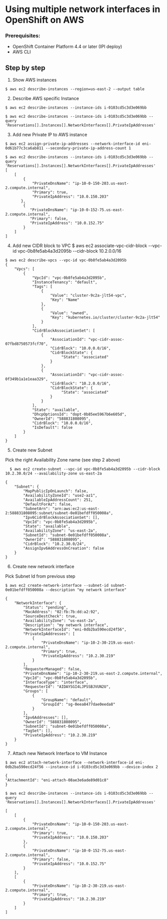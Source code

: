 # Using multiple network interfaces in OpenShift on AWS

### Prerequisites:
  
  - OpenShift Container Platform 4.4 or later (IPI deploy)
  - AWS CLI


## Step by step

  1. Show AWS instances

    $ aws ec2 describe-instances --region=us-east-2 --output table

  2. Describe AWS specific Instance

    $ aws ec2 describe-instances --instance-ids i-0103cd5c3d3e069bb 
  
    $ aws ec2 describe-instances --instance-ids i-0103cd5c3d3e069bb --query 'Reservations[].Instances[].NetworkInterfaces[].PrivateIpAddresses'

  3. Add new Private IP to AWS instance

    $ aws ec2 assign-private-ip-addresses --network-interface-id eni-0d61b77c3ca6ab811 --secondary-private-ip-address-count 1
  
    $ aws ec2 describe-instances --instance-ids i-0103cd5c3d3e069bb --query 'Reservations[].Instances[].NetworkInterfaces[].PrivateIpAddresses'
    [
        [
            {
                "PrivateDnsName": "ip-10-0-150-203.us-east-2.compute.internal",
                "Primary": true,
                "PrivateIpAddress": "10.0.150.203"
           },
            {
               "PrivateDnsName": "ip-10-0-152-75.us-east-2.compute.internal",
               "Primary": false,
               "PrivateIpAddress": "10.0.152.75"
            }
        ]
    ]
  
  4. Add new CIDR block to VPC
    $ aws ec2 associate-vpc-cidr-block --vpc-id vpc-0b8fe5ab4a3d2095b --cidr-block 10.2.0.0/16
        
    $ aws ec2 describe-vpcs --vpc-id vpc-0b8fe5ab4a3d2095b
    {
        "Vpcs": [
            {
                "VpcId": "vpc-0b8fe5ab4a3d2095b",
                "InstanceTenancy": "default",
                "Tags": [
                    {
                        "Value": "cluster-9c2a-jlt54-vpc",
                        "Key": "Name"
                    },
                    {
                        "Value": "owned",
                        "Key": "kubernetes.io/cluster/cluster-9c2a-jlt54"
                    }
                ],
                "CidrBlockAssociationSet": [
                    {
                        "AssociationId": "vpc-cidr-assoc-07fbd8750573fcf70",
                        "CidrBlock": "10.0.0.0/16",
                        "CidrBlockState": {
                             "State": "associated"
                        }
                    },
                    {
                        "AssociationId": "vpc-cidr-assoc-0f349b1a1e1eaa329",
                        "CidrBlock": "10.2.0.0/16",
                        "CidrBlockState": {
                             "State": "associated"
                        }
                    }
                ],
                "State": "available",
                "DhcpOptionsId": "dopt-0b85ee5967b6e605d",
                "OwnerId": "588831808095",
                "CidrBlock": "10.0.0.0/16",
                "IsDefault": false
            }
        ]
    }
  
  
  5. Create new Subnet
  
  Pick the right Availability Zone name (see step 2 above)
  
      $ aws ec2 create-subnet --vpc-id vpc-0b8fe5ab4a3d2095b --cidr-block 10.2.30.0/24 --availability-zone us-east-2a

    {
        "Subnet": {
            "MapPublicIpOnLaunch": false,
            "AvailabilityZoneId": "use2-az1",
            "AvailableIpAddressCount": 251,
            "DefaultForAz": false,
            "SubnetArn": "arn:aws:ec2:us-east-2:588831808095:subnet/subnet-0e01befdff050008a",
            "Ipv6CidrBlockAssociationSet": [],
            "VpcId": "vpc-0b8fe5ab4a3d2095b",
            "State": "available",
            "AvailabilityZone": "us-east-2a",
            "SubnetId": "subnet-0e01befdff050008a",
            "OwnerId": "588831808095",
            "CidrBlock": "10.2.30.0/24",
            "AssignIpv6AddressOnCreation": false
        }
    }

  6. Create new network interface
  
  Pick Subnet Id from previous step
  
    $ aws ec2 create-network-interface --subnet-id subnet-0e01befdff050008a --description "my network interface"

    {
        "NetworkInterface": {
            "Status": "pending",
            "MacAddress": "02:fb:7b:dd:a2:92",
            "SourceDestCheck": true,
            "AvailabilityZone": "us-east-2a",
            "Description": "my network interface",
            "NetworkInterfaceId": "eni-0db2ba590ecd24f56",
            "PrivateIpAddresses": [
                {
                    "PrivateDnsName": "ip-10-2-30-219.us-east-2.compute.internal",
                    "Primary": true,
                    "PrivateIpAddress": "10.2.30.219"
                }
            ],
            "RequesterManaged": false,
            "PrivateDnsName": "ip-10-2-30-219.us-east-2.compute.internal",
            "VpcId": "vpc-0b8fe5ab4a3d2095b",
            "InterfaceType": "interface",
            "RequesterId": "AIDAYSGI4LJPSSBJVUN2U",
            "Groups": [
                {
                    "GroupName": "default",
                    "GroupId": "sg-0eea8477dae0eeda8"
                }
            ],
            "Ipv6Addresses": [],
            "OwnerId": "588831808095",
            "SubnetId": "subnet-0e01befdff050008a",
            "TagSet": [],
            "PrivateIpAddress": "10.2.30.219"
        }
    }
    
    
  7. Attach new Network Interface to VM Instance

    $ aws ec2 attach-network-interface --network-interface-id eni-0db2ba590ecd24f56 --instance-id i-0103cd5c3d3e069bb --device-index 2
    
    {
    "AttachmentId": "eni-attach-08ae3e6ade89d01c8"
    }
    
    $ aws ec2 describe-instances --instance-ids i-0103cd5c3d3e069bb --query 'Reservations[].Instances[].NetworkInterfaces[].PrivateIpAddresses'
    
    [
        [
            {
                "PrivateDnsName": "ip-10-0-150-203.us-east-2.compute.internal",
                "Primary": true,
                "PrivateIpAddress": "10.0.150.203"
            },
            {
                "PrivateDnsName": "ip-10-0-152-75.us-east-2.compute.internal",
                "Primary": false,
                "PrivateIpAddress": "10.0.152.75"
            }
        ],
        [
            {
                "PrivateDnsName": "ip-10-2-30-219.us-east-2.compute.internal",
                "Primary": true,
                "PrivateIpAddress": "10.2.30.219"
            }
        ]
    ]
    
